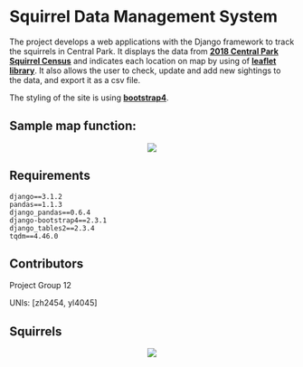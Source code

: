 # Squirrel Data Management System

The project develops a web applications with the Django framework to track the squirrels in Central Park.
It displays the data from [**2018 Central Park Squirrel Census**][2018 Central Park Squirrel Census] and indicates each location on map by using of [**leaflet library**][leaflet library]. It also allows the user to check, update and add new sightings to the data, and export it as a csv file. 

The styling of the site is using [**bootstrap4**][bootstrap4].


[2018 Central Park Squirrel Census]:https://data.cityofnewyork.us/Environment/2018-Central-Park-Squirrel-Census-Squirrel-Data/vfnx-vebw
[leaflet library]:https://leafletjs.com/examples/quick-start/
[bootstrap4]:https://getbootstrap.com/docs/4.0/getting-started/introduction/

## Sample map function:
<div align="center">
  <img src="https://lh3.googleusercontent.com/MXQqa8GTCxG5dhw8kYaTbFhzZzWXSO-u9Zym35Me7oQfERxOAQLGCYcYgRSTQ64pREqd-r12XO06y0J-cDy2KoPdnd4_34jfFTFEbavPTFdbVakI8YL7iNLBToSuSgRq4ET_cZwiHz7TxTT8X7iuI-1W6Lrve7mkza3LwkXaiLgCPfsMu-GuKt7b4joLklhirGmCwc5PVtWIz-hYrRgo5rgPGtj_-z8kSUefS17BWoxV6Sd_hYDQ_8ue8WgZb_bt5pzQNJbP3IjVvfrk8zVLcDelMauhvmzJOYUmBmRiEmcaKmourTOUwkmo1TgNPOnVJuZg0wKqYKk65tGzbxrrFMxtU3uuiJ8D9bYDFBf9BvZAyAnBHdwst6LIgH-p_-VR7pv3roc1YNctAUjixD9D2lWcA6laiuPbWVqLyuceViEwE0BPMPpaaJ1O1XZRjji0A5ozCOvebd6tVfXbK5f3rrP4JaWWyZX22uiXJmCsILjeg1ThEPvK2YIfKtx2IlR5axzslGuaB80BdRrweq2SXcHgttNMhsoOuTDG8nkzc_IjTcF1yyiAd8_O06ufeW9kKFe1Ph-l-e4x6gucozQMWIzJZuE6EG8KK2wE8USHEiPJ6hm7tsR8zBuJs3DCOZmn6r_g3hM2r6mN7t-4v8b_4vt501HEj9x5pTNQ-KYriCGTo9knuhBfNyeqNdnRXjKYN9fDXxiNNYF7isk9lIzOeQ=w1200-h671-no?authuser=0">
</div>


Requirements
------------
    django==3.1.2
    pandas==1.1.3
    django_pandas==0.6.4
    django-bootstrap4==2.3.1
    django_tables2==2.3.4
    tqdm==4.46.0

Contributors
------------
Project Group 12

UNIs: [zh2454, yl4045]

Squirrels
------------
<div align="center">
  <img src="https://images.app.goo.gl/CC37qW37eiNyxsWBA">
</div>
